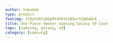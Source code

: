 ```yaml
---
author: tokodab
type: product
featimg: 1YQatkR516OpMY4XOYk1B5wrS5ABaDG4_
title: One Piece Smoker Samsung Galaxy S9 Case
tags: [samsung, galaxy, s9]
category: [samsung]
---
```


